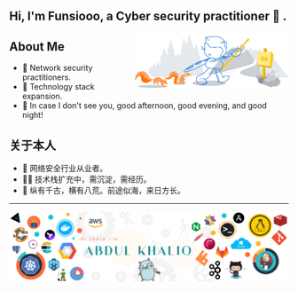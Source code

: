 

## Hi, I'm Funsiooo, a Cyber security practitioner 🚀 .

<!-- Any image aligned to the right. Beware the width -->
<img width="55%" align="right" alt="Github" src="https://github.com/Funsiooo/Funsiooo/blob/main/banner.svg" />


About Me
---

- 🔭 Network security practitioners.
- 🤹‍ Technology stack expansion.
- 🌱 In case I don't see you, good afternoon, good evening, and good night!



关于本人
---

- 🔭 网络安全行业从业者。
- 🤹‍♂️ 技术栈扩充中，需沉淀，需经历。
- 🌱 纵有千古，横有八荒。前途似海，来日方长。

---

![image](https://github.com/Funsiooo/Funsiooo/blob/main/images/banner.png)
